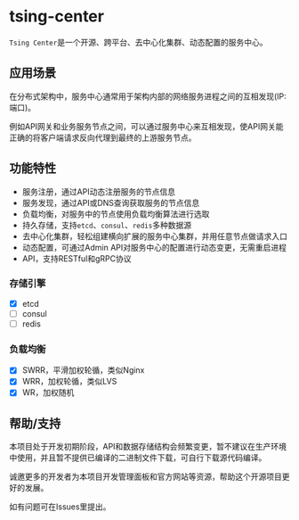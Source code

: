 # tsing-center

`Tsing Center`是一个开源、跨平台、去中心化集群、动态配置的服务中心。

## 应用场景

在分布式架构中，服务中心通常用于架构内部的网络服务进程之间的互相发现(IP:端口)。

例如API网关和业务服务节点之间，可以通过服务中心来互相发现，使API网关能正确的将客户端请求反向代理到最终的上游服务节点。

## 功能特性
- 服务注册，通过API动态注册服务的节点信息
- 服务发现，通过API或DNS查询获取服务的节点信息
- 负载均衡，对服务中的节点使用负载均衡算法进行选取
- 持久存储，支持`etcd`、`consul`、`redis`多种数据源
- 去中心化集群，轻松组建横向扩展的服务中心集群，并用任意节点做请求入口
- 动态配置，可通过Admin API对服务中心的配置进行动态变更，无需重启进程
- API，支持RESTful和gRPC协议

### 存储引擎
- [x] etcd
- [ ] consul
- [ ] redis

### 负载均衡
- [x] SWRR，平滑加权轮循，类似Nginx
- [x] WRR，加权轮循，类似LVS
- [x] WR，加权随机

## 帮助/支持

本项目处于开发初期阶段，API和数据存储结构会频繁变更，暂不建议在生产环境中使用，并且暂不提供已编译的二进制文件下载，可自行下载源代码编译。

诚邀更多的开发者为本项目开发管理面板和官方网站等资源，帮助这个开源项目更好的发展。

如有问题可在Issues里提出。
